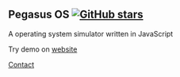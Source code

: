 ## Pegasus OS [![GitHub stars](https://img.shields.io/github/stars/aniketchaudhari3/pegasus-os)](https://github.com/aniketchaudhari3/aniketchaudhari3/pegasus-os)
A operating system simulator written in JavaScript

Try demo on [website](https://pegasus-os.netlify.app)

[Contact](https://instagra.am/aniket.chaudhari3)
